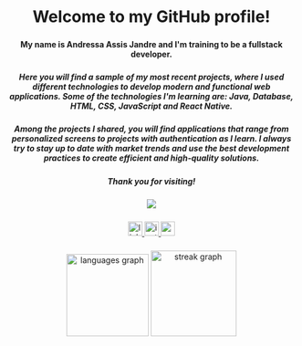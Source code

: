 <h1 align="center">Welcome to my GitHub profile!</h1>

###

<h4 align="center">My name is Andressa Assis Jandre and I'm training to be a fullstack developer.</h4>

###

<h5 align="center">Here you will find a sample of my most recent projects, where I used different technologies to develop modern and functional web applications. Some of the technologies I'm learning are: Java, Database, HTML, CSS, JavaScript and React Native.</h5>

###

<h5 align="center">Among the projects I shared, you will find applications that range from personalized screens to projects with authentication as I learn. I always try to stay up to date with market trends and use the best development practices to create efficient and high-quality solutions.</h5>

###

<h5 align="center">Thank you for visiting!</h5>

###

<div align="center">
  <img src="https://visitor-badge.laobi.icu/badge?page_id=AndressaAssis.AndressaAssis&"  />
</div>

###

<div align="center">
  <a href="https://www.linkedin.com/in/andressa-jandre-289b472b9/" target="_blank">
    <img src="https://img.shields.io/static/v1?message=LinkedIn&logo=linkedin&label=&color=0077B5&logoColor=white&labelColor=&style=for-the-badge" height="25" alt="linkedin logo"  />
  </a>
  <a href="https://www.instagram.com/andressaassisj/" target="_blank">
    <img src="https://img.shields.io/static/v1?message=Instagram&logo=instagram&label=&color=E4405F&logoColor=white&labelColor=&style=for-the-badge" height="25" alt="instagram logo"  />
  </a>
  <a href="mailto:andressaassisjandre@gmail.com" target="_blank">
    <img src="https://img.shields.io/static/v1?message=Gmail&logo=gmail&label=&color=D14836&logoColor=white&labelColor=&style=for-the-badge" height="25" alt="gmail logo"  />
  </a>
</div>

###

<div align="center">
  <img src="https://github-readme-stats.vercel.app/api/top-langs?username=AndressaAssis&locale=en&hide_title=false&layout=compact&card_width=320&langs_count=5&theme=dracula&hide_border=false&order=2" height="144" alt="languages graph"  />
  <img src="https://streak-stats.demolab.com?user=AndressaAssis&locale=en&mode=daily&theme=dracula&hide_border=false&border_radius=5&order=3" height="150" alt="streak graph"  />
</div>

###
